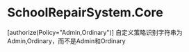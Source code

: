# SchoolRepairSystem.Core
[authorize(Policy="Admin,Ordinary")]
自定义策略识别字符串为Admin,Ordinary，而不是Admin和Ordinary
